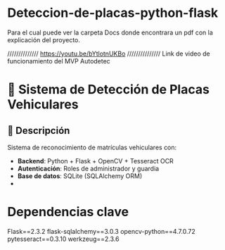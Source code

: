 # Deteccion-de-placas-python-flask
Para el cual puede ver la carpeta Docs donde encontrara un pdf con la explicación del proyecto.

//////////////  https://youtu.be/bYtlotnUKBo  ///////////////   Link de video de funcionamiento del MVP Autodetec



# 🚗 Sistema de Detección de Placas Vehiculares

## 📌 Descripción
Sistema de reconocimiento de matrículas vehiculares con:
- **Backend**: Python + Flask + OpenCV + Tesseract OCR
- **Autenticación**: Roles de administrador y guardia
- **Base de datos**: SQLite (SQLAlchemy ORM)
- 
# Dependencias clave
Flask==2.3.2
flask-sqlalchemy==3.0.3
opencv-python==4.7.0.72
pytesseract==0.3.10
werkzeug==2.3.6

